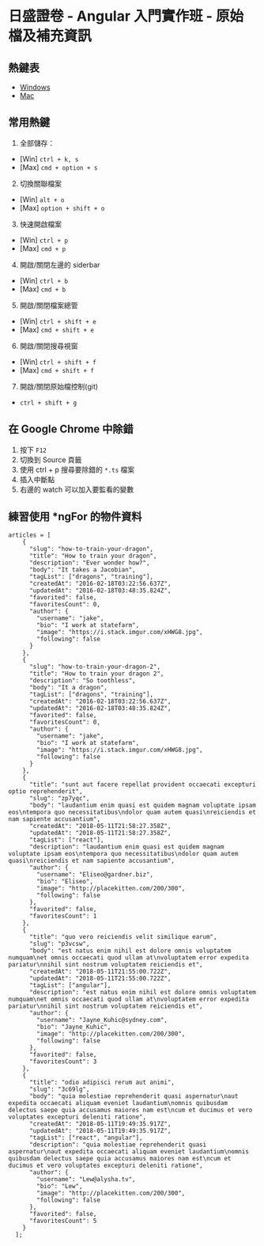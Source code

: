 # 日盛證卷 - Angular 入門實作班 - 原始檔及補充資訊

## 熱鍵表

- [Windows](https://code.visualstudio.com/shortcuts/keyboard-shortcuts-windows.pdf)
- [Mac](https://code.visualstudio.com/shortcuts/keyboard-shortcuts-macos.pdf)

## 常用熱鍵

1. 全部儲存： 
- [Win] `ctrl + k, s`
- [Max] `cmd + option + s`
2. 切換關聯檔案
- [Win] `alt + o`
- [Max] `option + shift + o`
3. 快速開啟檔案
- [Win] `ctrl + p`
- [Max] `cmd + p`
4. 開啟/關閉左邊的 siderbar
- [Win] `ctrl + b`
- [Max] `cmd + b`
5. 開啟/關閉檔案總管
- [Win] `ctrl + shift + e`
- [Max] `cmd + shift + e`
6. 開啟/關閉搜尋視窗
- [Win] `ctrl + shift + f`
- [Max] `cmd + shift + f`
7. 開啟/關閉原始檔控制(git)
- `ctrl + shift + g`

## 在 Google Chrome 中除錯

1. 按下 `F12`
2. 切換到 Source 頁籤
3. 使用 ctrl + p 搜尋要除錯的 `*.ts` 檔案
4. 插入中斷點
5. 右邊的 watch 可以加入要監看的變數

## 練習使用 *ngFor 的物件資料

```
articles = [
    {
      "slug": "how-to-train-your-dragon",
      "title": "How to train your dragon",
      "description": "Ever wonder how?",
      "body": "It takes a Jacobian",
      "tagList": ["dragons", "training"],
      "createdAt": "2016-02-18T03:22:56.637Z",
      "updatedAt": "2016-02-18T03:48:35.824Z",
      "favorited": false,
      "favoritesCount": 0,
      "author": {
        "username": "jake",
        "bio": "I work at statefarm",
        "image": "https://i.stack.imgur.com/xHWG8.jpg",
        "following": false
      }
    },
    {
      "slug": "how-to-train-your-dragon-2",
      "title": "How to train your dragon 2",
      "description": "So toothless",
      "body": "It a dragon",
      "tagList": ["dragons", "training"],
      "createdAt": "2016-02-18T03:22:56.637Z",
      "updatedAt": "2016-02-18T03:48:35.824Z",
      "favorited": false,
      "favoritesCount": 0,
      "author": {
        "username": "jake",
        "bio": "I work at statefarm",
        "image": "https://i.stack.imgur.com/xHWG8.jpg",
        "following": false
      }
    },
    {
      "title": "sunt aut facere repellat provident occaecati excepturi optio reprehenderit",
      "slug": "zp7yqc",
      "body": "laudantium enim quasi est quidem magnam voluptate ipsam eos\ntempora quo necessitatibus\ndolor quam autem quasi\nreiciendis et nam sapiente accusantium",
      "createdAt": "2018-05-11T21:58:27.358Z",
      "updatedAt": "2018-05-11T21:58:27.358Z",
      "tagList": ["react"],
      "description": "laudantium enim quasi est quidem magnam voluptate ipsam eos\ntempora quo necessitatibus\ndolor quam autem quasi\nreiciendis et nam sapiente accusantium",
      "author": {
        "username": "Eliseo@gardner.biz",
        "bio": "Eliseo",
        "image": "http://placekitten.com/200/300",
        "following": false
      },
      "favorited": false,
      "favoritesCount": 1
    },
    {
      "title": "quo vero reiciendis velit similique earum",
      "slug": "p3vcsw",
      "body": "est natus enim nihil est dolore omnis voluptatem numquam\net omnis occaecati quod ullam at\nvoluptatem error expedita pariatur\nnihil sint nostrum voluptatem reiciendis et",
      "createdAt": "2018-05-11T21:55:00.722Z",
      "updatedAt": "2018-05-11T21:55:00.722Z",
      "tagList": ["angular"],
      "description": "est natus enim nihil est dolore omnis voluptatem numquam\net omnis occaecati quod ullam at\nvoluptatem error expedita pariatur\nnihil sint nostrum voluptatem reiciendis et",
      "author": {
        "username": "Jayne_Kuhic@sydney.com",
        "bio": "Jayne_Kuhic",
        "image": "http://placekitten.com/200/300",
        "following": false
      },
      "favorited": false,
      "favoritesCount": 3
    },
    {
      "title": "odio adipisci rerum aut animi",
      "slug": "3c69lg",
      "body": "quia molestiae reprehenderit quasi aspernatur\naut expedita occaecati aliquam eveniet laudantium\nomnis quibusdam delectus saepe quia accusamus maiores nam est\ncum et ducimus et vero voluptates excepturi deleniti ratione",
      "createdAt": "2018-05-11T19:49:35.917Z",
      "updatedAt": "2018-05-11T19:49:35.917Z",
      "tagList": ["react", "angular"],
      "description": "quia molestiae reprehenderit quasi aspernatur\naut expedita occaecati aliquam eveniet laudantium\nomnis quibusdam delectus saepe quia accusamus maiores nam est\ncum et ducimus et vero voluptates excepturi deleniti ratione",
      "author": {
        "username": "Lew@alysha.tv",
        "bio": "Lew",
        "image": "http://placekitten.com/200/300",
        "following": false
      },
      "favorited": false,
      "favoritesCount": 5
    }
  ];
```
